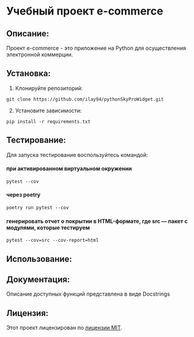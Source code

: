 # Учебный проект e-commerce

## Описание:

Проект e-commerce - это приложение на Python для осуществления электронной коммерции.

## Установка:

1. Клонируйте репозиторий:
```
git clone https://github.com/ilay94/pythonSkyProWidget.git
```
2. Установите зависимости:
```
pip install -r requirements.txt
```
## Тестирование:
Для запуска тестирование воспользуйтесь командой:
#### при активированном виртуальном окружении
```
pytest --cov
```
#### через poetry
```
poetry run pytest --cov
```
#### генерировать отчет о покрытии в HTML-формате, где src — пакет c модулями, которые тестируем
```
pytest --cov=src --cov-report=html
```
## Использование:


## Документация:

Описание доступных функций представлена в виде Docstrings 

## Лицензия:

Этот проект лицензирован по [лицензии MIT](https://choosealicense.com/licenses/mit/).